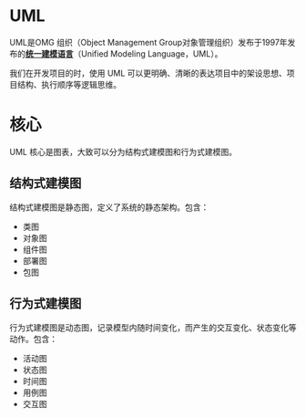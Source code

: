 # UML

UML是OMG 组织（Object Management Group对象管理组织）发布于1997年发布的[**统一建模语言**](https://www.uml.org/what-is-uml.htm)（Unified Modeling Language，UML）。

我们在开发项目的时，使用 UML 可以更明确、清晰的表达项目中的架设思想、项目结构、执行顺序等逻辑思维。

# 核心

UML 核心是图表，大致可以分为结构式建模图和行为式建模图。

## 结构式建模图

结构式建模图是静态图，定义了系统的静态架构。包含：

* 类图
* 对象图
* 组件图
* 部署图
* 包图

## 行为式建模图

行为式建模图是动态图，记录模型内随时间变化，而产生的交互变化、状态变化等动作。包含：

* 活动图
* 状态图
* 时间图
* 用例图
* 交互图
